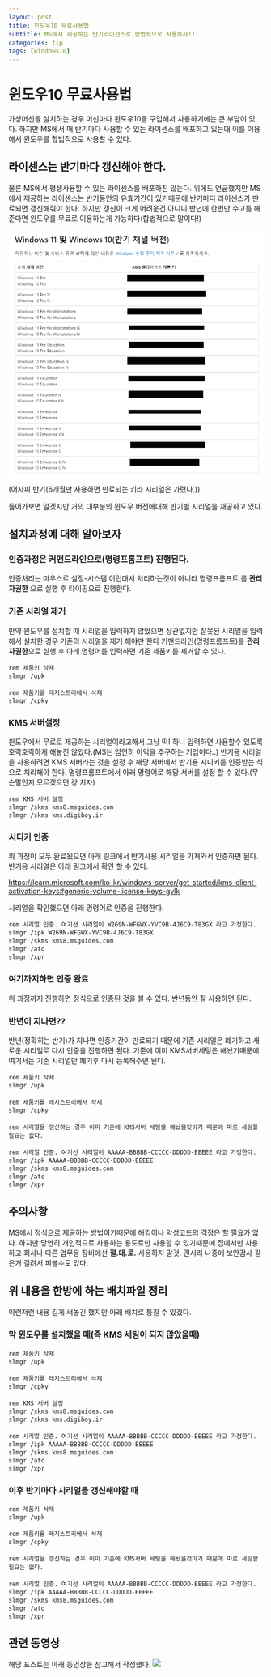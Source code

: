 ```yaml
---
layout: post
title: 윈도우10 무료사용법
subtitle: MS에서 제공하는 반기라이선스로 합법적으로 사용하자!! 
categories: tip
tags: [windows10] 
---
```


# 윈도우10 무료사용법 

가상머신을 설치하는 경우 머신마다 윈도우10을 구입해서 사용하기에는 큰 부담이 있다. 하지만 MS에서 매 반기마다 사용할 수 있는 라이센스를 배포하고 있는대 이를 이용해서 윈도우를 합법적으로 사용할 수 있다. 

## 라이센스는 반기마다 갱신해야 한다. 

물론 MS에서 평생사용할 수 있는 라이센스를 배포하진 않는다. 위에도 언급했지만 MS에서 제공하는 라이센스는 반기동안의 유효기간이 있기때문에 반기마다 라이센스가 만료되면 갱신해줘야 한다. 하지만 갱신이 크게 어려운건 아니니 반년에 한번만 수고를 해준다면 윈도우를 무료로 이용하는게 가능하다(합법적으로 말이다!)

![반기용 CD키](/assets/images/2023/07/2023-07-16/01.png)
(어자피 반기(6개월만 사용하면 만료되는 키라 시리얼은 가렸다.))

들어가보면 알겠지만 거의 대부분의 윈도우 버전에대해 반기별 시리얼을 재공하고 있다. 

## 설치과정에 대해 알아보자

### 인증과정은 커맨드라인으로(명령프롬프트) 진행된다.

인증처리는 마우스로 설정-시스템 이런대서 처리하는것이 아니라 명령프롬프트 를 **관리자권한** 으로 실행 후 타이핑으로 진행한다. 

### 기존 시리얼 제거

만약 윈도우를 설치할 때 시리얼을 입력하지 않았으면 상관없지만 잘못된 시리얼을 입력해서 설치한 경우 기존의 시리얼을 재거 해야만 한다 커맨드라인(명령프롬프트)를 **관리자권한**으로 실행 후 아래 명령어를 입력하면 기존 제품키를 제거할 수 있다.

``` batch
rem 제품키 삭제 
slmgr /upk

rem 제품키를 레지스트리에서 삭제
slmgr /cpky
```

### KMS 서버설정 

윈도우에서 무료로 제공하는 시리얼이라고해서 그냥 떡! 하니 입력하면 사용할수 있도록 호락호락하게 해놓진 않았다.(MS는 엄연히 이익을 추구하는 기업이다..) 반기용 시리얼을 사용하려면 KMS 서버라는 것을 설정 후 해당 서버에서 반기용 시디키를 인증받는 식으로 처리해야 한다. 명령프롬프트에서 아래 명령어로 해당 서버를 설정 할 수 있다.(무슨말인지 모르겠으면 걍 치자)

``` batch
rem KMS 서버 설정
slmgr /skms kms8.msguides.com
slmgr /skms kms.digiboy.ir
```

### 시디키 인증

위 과정이 모두 완료됬으면 아래 링크에서 반기사용 시리얼을 가져와서 인증하면 된다. 반기용 시리얼은 아래 링크에서 확인 할 수 있다. 

https://learn.microsoft.com/ko-kr/windows-server/get-started/kms-client-activation-keys#generic-volume-license-keys-gvlk

시리얼을 확인했으면 아래 명령어로 인증을 진행한다.

``` batch
rem 시리얼 인증. 여기선 시리얼이 W269N-WFGWX-YVC9B-4J6C9-T83GX 라고 가정한다.
slmgr /ipk W269N-WFGWX-YVC9B-4J6C9-T83GX
slmgr /skms kms8.msguides.com
slmgr /ato
slmgr /xpr
```

### 여기까지하면 인증 완료

위 과정까지 진행하면 정식으로 인증된 것을 볼 수 있다. 반년동안 잘 사용하면 된다.

### 반년이 지나면??

반년(정확히는 반기)가 지나면 인증기간이 만료되기 때문에 기존 시리얼은 폐기하고 새로운 시리얼로 다시 인증을 진행하면 된다. 기존에 이미 KMS서버세팅은 해놨기때문에 여기서는 기존 시리얼만 폐기후 다시 등록해주면 된다.

``` batch
rem 제품키 삭제 
slmgr /upk

rem 제품키를 레지스트리에서 삭제
slmgr /cpky

rem 시리얼을 갱신하는 경우 이미 기존에 KMS서버 세팅을 해놨을것이기 때문에 따로 세팅할 필요는 없다.

rem 시리얼 인증. 여기선 시리얼이 AAAAA-BBBBB-CCCCC-DDDDD-EEEEE 라고 가정한다.
slmgr /ipk AAAAA-BBBBB-CCCCC-DDDDD-EEEEE
slmgr /skms kms8.msguides.com
slmgr /ato
slmgr /xpr
```

## 주의사항

MS에서 정식으로 제공하는 방법이기때문에 해킹이나 악성코드의 걱정은 할 필요가 없다. 하지만 당연히 개인적으로 사용하는 용도로만 사용할 수 있기때문에 집에서만 사용하고 회사나 다른 업무용 장비에선 **절.대.로.** 사용하지 말것. 괜시리 나중에 보안감사 같은거 걸려서 피볼수도 있다.

## 위 내용을 한방에 하는 배치파일 정리

이런저런 내용 길게 써놓긴 했지만 아래 배치로 퉁칠 수 있겠다.

### 막 윈도우를 설치했을 때(즉 KMS 세팅이 되지 않았을때)

``` batch
rem 제품키 삭제 
slmgr /upk

rem 제품키를 레지스트리에서 삭제
slmgr /cpky

rem KMS 서버 설정
slmgr /skms kms8.msguides.com
slmgr /skms kms.digiboy.ir

rem 시리얼 인증. 여기선 시리얼이 AAAAA-BBBBB-CCCCC-DDDDD-EEEEE 라고 가정한다.
slmgr /ipk AAAAA-BBBBB-CCCCC-DDDDD-EEEEE
slmgr /skms kms8.msguides.com
slmgr /ato
slmgr /xpr
```

### 이후 반기마다 시리얼을 갱신해야할 때

``` batch
rem 제품키 삭제 
slmgr /upk

rem 제품키를 레지스트리에서 삭제
slmgr /cpky

rem 시리얼을 갱신하는 경우 이미 기존에 KMS서버 세팅을 해놨을것이기 때문에 따로 세팅할 필요는 없다.

rem 시리얼 인증. 여기선 시리얼이 AAAAA-BBBBB-CCCCC-DDDDD-EEEEE 라고 가정한다.
slmgr /ipk AAAAA-BBBBB-CCCCC-DDDDD-EEEEE
slmgr /skms kms8.msguides.com
slmgr /ato
slmgr /xpr
```

## 관련 동영상

해당 포스트는 아래 동영상을 참고해서 작성했다.
![](//https://youtu.be/-sGXpKVwX9w)

